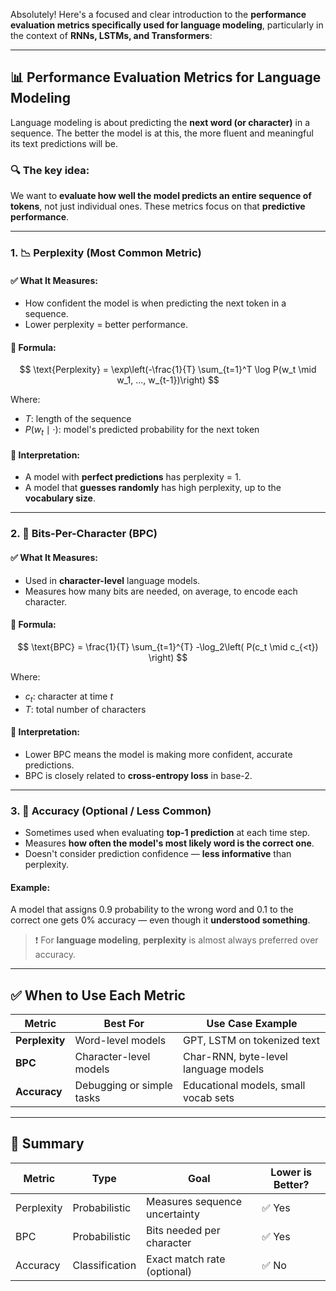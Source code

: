 Absolutely! Here's a focused and clear introduction to the **performance evaluation metrics specifically used for language modeling**, particularly in the context of **RNNs, LSTMs, and Transformers**:

---

## 📊 **Performance Evaluation Metrics for Language Modeling**

Language modeling is about predicting the **next word (or character)** in a sequence. The better the model is at this, the more fluent and meaningful its text predictions will be.

### 🔍 The key idea:

We want to **evaluate how well the model predicts an entire sequence of tokens**, not just individual ones. These metrics focus on that **predictive performance**.

---

### 1. 📉 **Perplexity** (Most Common Metric)

#### ✅ What It Measures:

* How confident the model is when predicting the next token in a sequence.
* Lower perplexity = better performance.

#### 📐 Formula:

$$
\text{Perplexity} = \exp\left(-\frac{1}{T} \sum_{t=1}^T \log P(w_t \mid w_1, ..., w_{t-1})\right)
$$

Where:

* $T$: length of the sequence
* $P(w_t \mid \cdot)$: model's predicted probability for the next token

#### 🧠 Interpretation:

* A model with **perfect predictions** has perplexity = 1.
* A model that **guesses randomly** has high perplexity, up to the **vocabulary size**.

---

### 2. 🧮 **Bits-Per-Character (BPC)**

#### ✅ What It Measures:

* Used in **character-level** language models.
* Measures how many bits are needed, on average, to encode each character.

#### 📐 Formula:

$$
\text{BPC} = \frac{1}{T} \sum_{t=1}^{T} -\log_2\left( P(c_t \mid c_{<t}) \right)
$$

Where:

* $c_t$: character at time $t$
* $T$: total number of characters

#### 🧠 Interpretation:

* Lower BPC means the model is making more confident, accurate predictions.
* BPC is closely related to **cross-entropy loss** in base-2.

---

### 3. 🧪 **Accuracy (Optional / Less Common)**

* Sometimes used when evaluating **top-1 prediction** at each time step.
* Measures **how often the model's most likely word is the correct one**.
* Doesn't consider prediction confidence — **less informative** than perplexity.

#### Example:

A model that assigns 0.9 probability to the wrong word and 0.1 to the correct one gets 0% accuracy — even though it **understood something**.

> ❗ For **language modeling**, **perplexity** is almost always preferred over accuracy.

---

## ✅ **When to Use Each Metric**

| Metric         | Best For                  | Use Case Example                     |
| -------------- | ------------------------- | ------------------------------------ |
| **Perplexity** | Word-level models         | GPT, LSTM on tokenized text          |
| **BPC**        | Character-level models    | Char-RNN, byte-level language models |
| **Accuracy**   | Debugging or simple tasks | Educational models, small vocab sets |

---

## 🧾 Summary

| Metric     | Type           | Goal                          | Lower is Better? |
| ---------- | -------------- | ----------------------------- | ---------------- |
| Perplexity | Probabilistic  | Measures sequence uncertainty | ✅ Yes            |
| BPC        | Probabilistic  | Bits needed per character     | ✅ Yes            |
| Accuracy   | Classification | Exact match rate (optional)   | ✅ No             |
